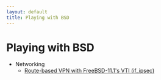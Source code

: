 ```yaml
---
layout: default
title: Playing with BSD
---
```


# Playing with BSD

* Networking
  * [Route-based VPN with FreeBSD-11.1's VTI (if_ipsec)](networking/freebsd-vti-ipsec)
